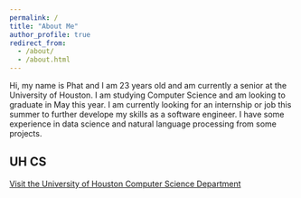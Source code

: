 ```yaml
---
permalink: /
title: "About Me"
author_profile: true
redirect_from: 
  - /about/
  - /about.html
---
```


Hi, my name is Phat and I am 23 years old and am currently a senior at the University of Houston. I am studying Computer Science and am looking to graduate in May this year. I am currently looking for an internship or job this summer to further develope my skills as a software engineer. I have some experience in data science and natural language processing from some projects.

## UH CS
[Visit the University of Houston Computer Science Department](https://www.cs.uh.edu)


